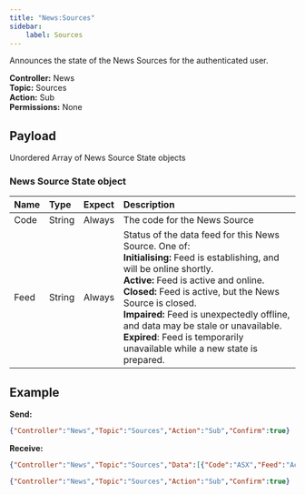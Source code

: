 ```yaml
---
title: "News:Sources"
sidebar:
    label: Sources
---
```


Announces the state of the News Sources for the authenticated user.

**Controller:** News\
**Topic:** Sources\
**Action:** Sub\
**Permissions:** None

## Payload

Unordered Array of News Source State objects

### News Source State object

| Name                | Type   | Expect   | Description |
| :-----------------  | :----- | :------- | :--- |
| Code | String | Always | The code for the News Source |
| Feed | String | Always | Status of the data feed for this News Source. One of:<br />**Initialising:** Feed is establishing, and will be online shortly.<br />**Active:** Feed is active and online.<br />**Closed:** Feed is active, but the News Source is closed.<br />**Impaired:** Feed is unexpectedly offline, and data may be stale or unavailable.<br />**Expired**: Feed is temporarily unavailable while a new state is prepared. |

## Example

**Send:**
```json
{"Controller":"News","Topic":"Sources","Action":"Sub","Confirm":true}
```

**Receive:**
```json
{"Controller":"News","Topic":"Sources","Data":[{"Code":"ASX","Feed":"Active"}]}
```
```json
{"Controller":"News","Topic":"Sources","Action":"Sub","Confirm":true}
```
